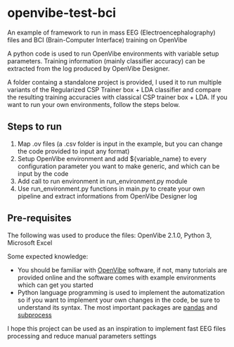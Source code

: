 # openvibe-test-bci
An example of framework to run in mass EEG (Electroencephalography) files and BCI (Brain-Computer Interface) training on OpenVibe

A python code is used to run OpenVibe environments with variable setup parameters. Training information (mainly classifier accuracy) can be extracted from the log produced by OpenVibe Designer.

A folder containg a standalone project is provided, I used it to run multiple variants of the Regularized CSP Trainer box + LDA classifier and compare the resulting training accuracies with classical CSP trainer box + LDA. If you want to run your own environments, follow the steps below.

## Steps to run

1. Map .ov files (a .csv folder is input in the example, but you can change the code provided to input any format)
2. Setup OpenVibe environment and add ${variable_name} to every configuration parameter you want to make generic, and which can be input by the code
3. Add call to run environment in run_environment.py module
4. Use run_environment.py functions in main.py to create your own pipeline and extract informations from OpenVibe Designer log

## Pre-requisites

The following was used to produce the files: OpenVibe 2.1.0, Python 3, Microsoft Excel

Some expected knowledge:
- You should be familiar with [OpenVibe](http://openvibe.inria.fr/) software, if not, many tutorials are provided online and the software comes with example environments which can get you started
- Python language programming is used to implement the automatization so if you want to implement your own changes in the code, be sure to understand its syntax. The most important packages are [pandas](https://pandas.pydata.org/) and [subprocess](https://docs.python.org/3/library/subprocess.html)

I hope this project can be used as an inspiration to implement fast EEG files processing and reduce manual parameters settings
